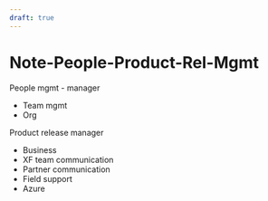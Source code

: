 ```yaml
---
draft: true
---
```


# Note-People-Product-Rel-Mgmt

People mgmt - manager
- Team mgmt
- Org

Product release manager
- Business
- XF team communication
- Partner communication
- Field support
- Azure
